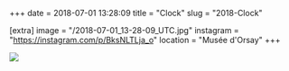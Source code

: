 +++
date = 2018-07-01 13:28:09
title = "Clock"
slug = "2018-Clock"

[extra]
image = "/2018-07-01_13-28-09_UTC.jpg"
instagram = "https://instagram.com/p/BksNLTLja_o"
location = "Musée d'Orsay"
+++

<img src="/2018-07-01_13-28-09_UTC.jpg" />
